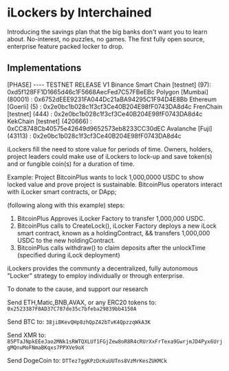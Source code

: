 # iLockers by Interchained

Introducing the savings plan that the big banks don't want you to learn about.
No-interest, no puzzles, no games.
The first fully open source, enterprise feature packed locker to drop.

## Implementations
[PHASE] ---- TESTNET RELEASE V1
Binance Smart Chain [testnet] (97): 0xd5f128FF1D1665d46c1F5668AecFed7C57FBeEBc
Polygon [Mumbai] (80001) : 0x6752dEEE9231FA044Dc21aBA94295C1F94D4E8Bb
Ethereum [Goerli] (5) : 0x2e0bc1b028c1f3cf3Ce40B204E98fF0743DA8d4c
FrenChain [testnet] (444) : 0x2e0bc1b028c1f3cf3Ce40B204E98fF0743DA8d4c
KekChain [testnet] (420666) : 0xCC8748Cb40575e42649d9652573eb8233CC30dEC
Avalanche [Fuji] (43113) : 0x2e0bc1b028c1f3cf3Ce40B204E98fF0743DA8d4c

iLockers fill the need to store value for periods of time.
Owners, holders, project leaders could make use of iLockers to lock-up and save token(s) and or fungible coin(s) for a duration of time.

Example:
Project BitcoinPlus wants to lock 1,000,0000 USDC to show locked value and prove project is sustainable.
BitcoinPlus operators interact with iLocker smart contracts, or DApp;

(following along with this example) steps:
1) BitcoinPlus Approves iLocker Factory to transfer 1,000,000 USDC.
2) BitcoinPlus calls to CreateLock(), iLocker Factory deploys a new iLock smart contract, known as a holdingContract, && transfers 1,000,000 USDC to the new holdingContract.
3) BitcoinPlus calls withdraw() to claim deposits after the unlockTime (specified during iLock deployment)

iLockers provides the communty a decentralized, fully autonomous "Locker" strategy to employ individually or through enterprise.

To donate to the cause, and support our research 

Send ETH,Matic,BNB,AVAX, or any ERC20 tokens to: ```0x2523387F8AD37C787de35c7bfeba29839bb4150A```

Send BTC to: ```38jiBKevQHp8zhQpZ42bTvK4QpzzqWkA3K```

Send XMR to: ```85PTaJNpkEEeJao2MNk1sRWTQXLUf1FGjZew8oR8R4cRUrXxFrTexa9GwrjmJD4Pyx6UrjgMQnuMoFNmaBKqxs7PPXVe9oX```

Send DogeCoin to: ```DTTez7ggKPzDcKuUUTns8VzMrKesZUKMCk```

